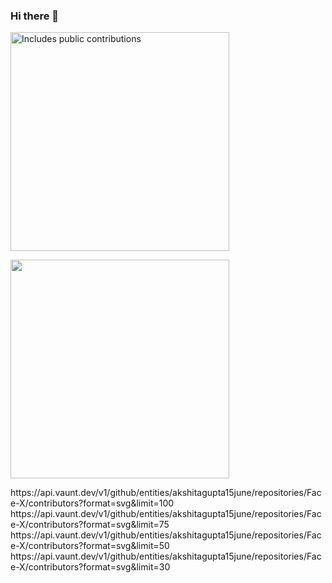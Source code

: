 ### Hi there 👋

<!--
**simonmazzaroth/simonmazzaroth** is a ✨ _special_ ✨ repository because its `README.md` (this file) appears on your GitHub profile.

Here are some ideas to get you started:

- 🔭 I’m currently working on ...
- 🌱 I’m currently learning ...
- 👯 I’m looking to collaborate on ...
- 🤔 I’m looking for help with ...
- 💬 Ask me about ...
- 📫 How to reach me: ...
- 😄 Pronouns: ...
- ⚡ Fun fact: ...
-->
<p>
    <a href="https://vaunt.dev">
        <img src="https://api.vaunt.dev/v1/github/entities/simonmazzaroth/contributions?format=svg" width="350" title="Includes public contributions"/>
    </a>
</p>
<p>
  <img src="https://api.vaunt.dev/v1/github/entities/simonmazzaroth/achievements?format=svg&limit=3" width="350" />
</p>
https://api.vaunt.dev/v1/github/entities/akshitagupta15june/repositories/Face-X/contributors?format=svg&limit=100
https://api.vaunt.dev/v1/github/entities/akshitagupta15june/repositories/Face-X/contributors?format=svg&limit=75
https://api.vaunt.dev/v1/github/entities/akshitagupta15june/repositories/Face-X/contributors?format=svg&limit=50
https://api.vaunt.dev/v1/github/entities/akshitagupta15june/repositories/Face-X/contributors?format=svg&limit=30

